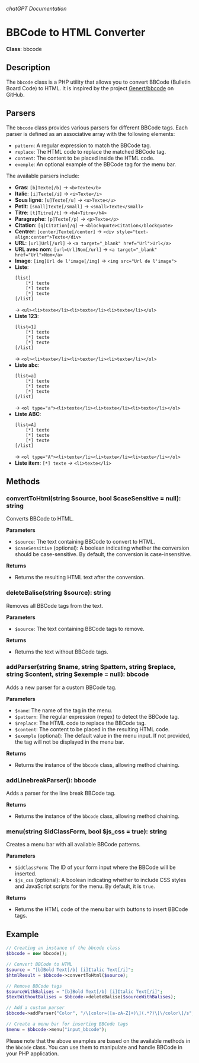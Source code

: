 *chatGPT Documentation*

# BBCode to HTML Converter

**Class**: bbcode

## Description
The `bbcode` class is a PHP utility that allows you to convert BBCode (Bulletin Board Code) to HTML. It is inspired by the project [Genert/bbcode](https://github.com/Genert/bbcode) on GitHub.

## Parsers
The `bbcode` class provides various parsers for different BBCode tags. Each parser is defined as an associative array with the following elements:

- `pattern`: A regular expression to match the BBCode tag.
- `replace`: The HTML code to replace the matched BBCode tag.
- `content`: The content to be placed inside the HTML code.
- `exemple`: An optional example of the BBCode tag for the menu bar.

The available parsers include:

- **Gras**: `[b]Texte[/b]` -> `<b>Texte</b>`
- **Italic**: `[i]Texte[/i]` -> `<i>Texte</i>`
- **Sous ligné**: `[u]Texte[/u]` -> `<u>Texte</u>`
- **Petit**: `[small]Texte[/small]` -> `<small>Texte</small>`
- **Titre**: `[t]Titre[/t]` -> `<h4>Titre</h4>`
- **Paragraphe**: `[p]Texte[/p]` -> `<p>Texte</p>`
- **Citation**: `[q]Citation[/q]` -> `<blockquote>Citation</blockquote>`
- **Centrer**: `[center]Texte[/center]` -> `<div style="text-align:center">Texte</div>`
- **URL**: `[url]Url[/url]` -> `<a target="_blank" href="Url">Url</a>`
- **URL avec nom**: `[url=Url]Nom[/url]` -> `<a target="_blank" href="Url">Nom</a>`
- **Image**: `[img]Url de l'image[/img]` -> `<img src="Url de l'image">`
- **Liste**: 
  ```
  [list]
      [*] texte
      [*] texte
      [*] texte
  [/list]
  ```
  -> `<ul><li>texte</li><li>texte</li><li>texte</li></ul>`
- **Liste 123**:
  ```
  [list=1]
      [*] texte
      [*] texte
      [*] texte
  [/list]
  ```
  -> `<ol><li>texte</li><li>texte</li><li>texte</li></ol>`
- **Liste abc**:
  ```
  [list=a]
      [*] texte
      [*] texte
      [*] texte
  [/list]
  ```
  -> `<ol type="a"><li>texte</li><li>texte</li><li>texte</li></ol>`
- **Liste ABC**:
  ```
  [list=A]
      [*] texte
      [*] texte
      [*] texte
  [/list]
  ```
  -> `<ol type="A"><li>texte</li><li>texte</li><li>texte</li></ol>`
- **Liste item**: `[*] texte` -> `<li>texte</li>`

## Methods

### convertToHtml(string $source, bool $caseSensitive = null): string
Converts BBCode to HTML.

**Parameters**
- `$source`: The text containing BBCode to convert to HTML.
- `$caseSensitive` (optional): A boolean indicating whether the conversion should be case-sensitive. By default, the conversion is case-insensitive.

**Returns**
- Returns the resulting HTML text after the conversion.

### deleteBalise(string $source): string
Removes all BBCode tags from the text.

**Parameters**
- `$source`: The text containing BBCode tags to remove.

**Returns**
- Returns the text without BBCode tags.

### addParser(string $name, string $pattern, string $replace, string $content, string $exemple = null): bbcode
Adds a new parser for a custom BBCode tag.

**Parameters**
- `$name`: The name of the tag in the menu.
- `$pattern`: The regular expression (regex) to detect the BBCode tag.
- `$replace`: The HTML code to replace the BBCode tag.
- `$content`: The content to be placed in the resulting HTML code.
- `$exemple` (optional): The default value in the menu input. If not provided, the tag will not be displayed in the menu bar.

**Returns**
- Returns the instance of the `bbcode` class, allowing method chaining.

### addLinebreakParser(): bbcode
Adds a parser for the line break BBCode tag.

**Returns**
- Returns the instance of the `bbcode` class, allowing method chaining.

### menu(string $idClassForm, bool $js_css = true): string
Creates a menu bar with all available BBCode patterns.

**Parameters**
- `$idClassForm`: The ID of your form input where the BBCode will be inserted.
- `$js_css` (optional): A boolean indicating whether to include CSS styles and JavaScript scripts for the menu. By default, it is `true`.

**Returns**
- Returns the HTML code of the menu bar with buttons to insert BBCode tags.

## Example
```php
// Creating an instance of the bbcode class
$bbcode = new bbcode();

// Convert BBCode to HTML
$source = "[b]Bold Text[/b] [i]Italic Text[/i]";
$htmlResult = $bbcode->convertToHtml($source);

// Remove BBCode tags
$sourceWithBalises = "[b]Bold Text[/b] [i]Italic Text[/i]";
$textWithoutBalises = $bbcode->deleteBalise($sourceWithBalises);

// Add a custom parser
$bbcode->addParser("Color", "/\[color=([a-zA-Z]+)\](.*?)\[\/color\]/s", "<span style='color:$1;'>$2</span>", "$2", "[color=red]Red Text[/color]");

// Create a menu bar for inserting BBCode tags
$menu = $bbcode->menu("input_bbcode");
```

Please note that the above examples are based on the available methods in the `bbcode` class. You can use them to manipulate and handle BBCode in your PHP application.